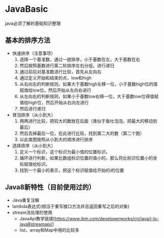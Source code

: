# JavaBasic
java必须了解的基础知识整理
## 基本的排序方法
+ 快速排序（注意事项）
  1. 选择一个基准数，通过一趟排序，小于基数在左，大于基数在右
  2. 然后按照基数进行第二轮排序左右分组，进行递归 
  3. 通过前后对基准数进行比较，首先从左向右
  4. 通过定义开始和结束的点，low和high
  5. 从右向左的判断规则，如果大于基数high左移一位，小于基数high位的值赋值给low位，然后开始从左向右进行
  6. 从左向右的判断规则，如果小于基数low右移一位，大于基数low位得值赋值给high位，然后开始从右向左进行
  7. 然后进行递归
+ 冒泡排序（从小到大）
  1. 两两进行比较，把较大的数放在后面（类似于鱼吐泡泡，把最大的移动到最后）
  2. 然后去掉最后一位，在此进行比较，找到第二大的数（第二个跑）
  3. 以此类图按照从小到大的顺序进行排序
+ 选择排序（从小到大）
  1. 定义一个标识，这个标识为最小值的位置标识。
  2. 循环进行判断，如果比数组标识位置的值小的，那么将比标识位置小的坐标赋值给标识。
  3. 找到一个最小的表示，把这个标识赋值给开始的i的位置
## Java8新特性（目前使用过的）
 + Java重复注解
 + lambda表达式(相当于重写接口方法并且返回重写之后的对象)
 + stream流处理的使用
   - JavaApi教学链接[https://www.ibm.com/developerworks/cn/java/j-lo-java8streamapi/]
   - list，array和Map中用的比较多
